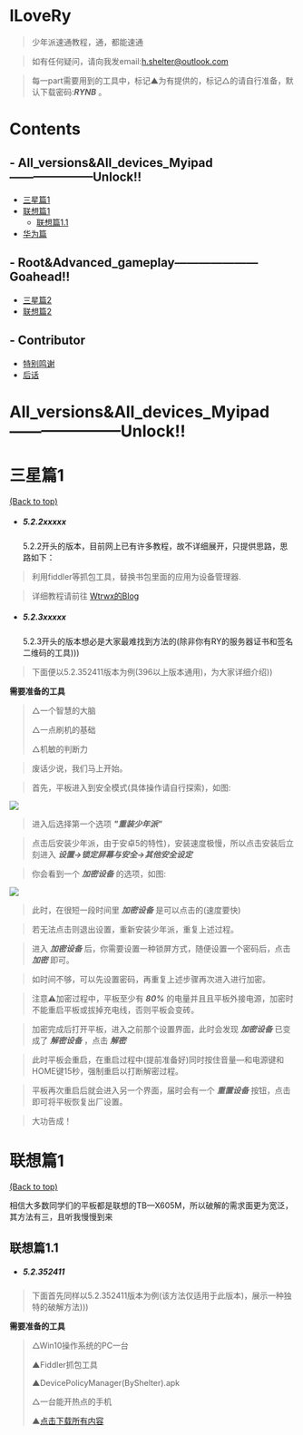 # ILoveRy
> 少年派速通教程，通，都能速通 

> 如有任何疑问，请向我发email:h.shelter@outlook.com 

>每一part需要用到的工具中，标记▲为有提供的，标记△的请自行准备，默认下载密码:***RYNB*** 。

  
# Contents
## - All_versions&All_devices_Myipad———————Unlock‼
  - [三星篇1](#三星篇1) 
  - [联想篇1](#联想篇1) 
     - [联想篇1.1](##联想篇1.1)
  - [华为篇](#华为篇) 

## - Root&Advanced_gameplay———————Goahead‼
  - [三星篇2](#三星篇2) 
  - [联想篇2](#联想篇2) 

## - Contributor
  - [特别鸣谢](#特别鸣谢) 
  - [后话](#后话)


# All_versions&All_devices_Myipad———————Unlock‼
   #  三星篇1
   
   [(Back to top)](#Contents) 
* ##### 5.2.2xxxxx
  5.2.2开头的版本，目前网上已有许多教程，故不详细展开，只提供思路，思路如下：
 
>利用fiddler等抓包工具，替换书包里面的应用为设备管理器.

>详细教程请前往 [Wtrwx的Blog](https://wtrwx.github.io/20200206/snpcrack.html)

* ##### 5.2.3xxxxx
  5.2.3开头的版本想必是大家最难找到方法的(除非你有RY的服务器证书和签名二维码的工具))) 

>下面便以5.2.352411版本为例(396以上版本通用)，为大家详细介绍))

   **需要准备的工具**

> △一个智慧的大脑
> 
> △一点刷机的基础
> 
> △机敏的判断力

>  废话少说，我们马上开始。
  
>  首先，平板进入到安全模式(具体操作请自行探索)，如图:

![](https://github.com/Shelterforyou/ILoveRy_Pics/blob/main/54b836e2b2eba622.jpg)
  
>  进入后选择第一个选项 ***"重装少年派"***
 
>  点击后安装少年派，由于安卓5的特性)，安装速度极慢，所以点击安装后立刻进入 ***设置→锁定屏幕与安全→其他安全设定***
  
>  你会看到一个 ***加密设备*** 的选项，如图:

![](https://github.com/Shelterforyou/ILoveRy_Pics/blob/main/50b44710317830fd.jpg)
  
>  此时，在很短一段时间里 ***加密设备*** 是可以点击的(速度要快)
  
>  若无法点击则退出设置，重新安装少年派，重复上述过程。

>  进入 ***加密设备*** 后，你需要设置一种锁屏方式，随便设置一个密码后，点击 ***加密*** 即可。
  
>  如时间不够，可以先设置密码，再重复上述步骤再次进入进行加密。
  
>  注意⚠️加密过程中，平板至少有 ***80%*** 的电量并且且平板外接电源，加密时不能重启平板或拔掉充电线，否则平板会变砖。

>  加密完成后打开平板，进入之前那个设置界面，此时会发现 ***加密设备*** 已变成了 ***解密设备*** ，点击 ***解密*** 
  
>  此时平板会重启，在重启过程中(提前准备好)同时按住音量—和电源键和HOME键15秒，强制重启以打断解密过程。
  
>  平板再次重启后就会进入另一个界面，届时会有一个 ***重置设备*** 按钮，点击即可将平板恢复出厂设置。
  
>  大功告成！

   #  联想篇1
   
   [(Back to top)](#Contents) 
   
   相信大多数同学们的平板都是联想的TB—X605M，所以破解的需求面更为宽泛，其方法有三，且听我慢慢到来
   
   ## 联想篇1.1
   
* ##### 5.2.352411
   
>下面首先同样以5.2.352411版本为例(该方法仅适用于此版本)，展示一种独特的破解方法)))

  **需要准备的工具**
   
>△Win10操作系统的PC一台
>
>▲Fiddler抓包工具 
>
>▲DevicePolicyManager(ByShelter).apk
>
>△一台能开热点的手机
> 
>▲[点击下载所有内容](https://wws.lanzoui.com/b02ckj74f)
   
 
  
  
  
  



























